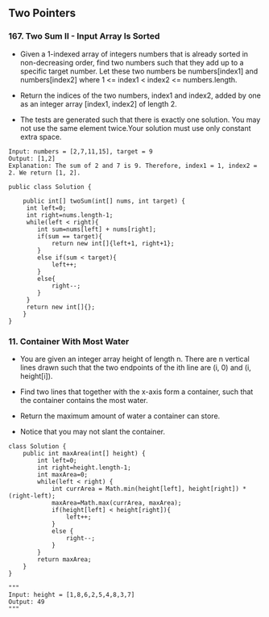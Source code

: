 ## Two Pointers

### 167. Two Sum II - Input Array Is Sorted
* Given a 1-indexed array of integers numbers that is already sorted in non-decreasing order, find two numbers such that they add up to a specific target number. Let these two numbers be numbers[index1] and numbers[index2] where 1 <= index1 < index2 <= numbers.length.

* Return the indices of the two numbers, index1 and index2, added by one as an integer array [index1, index2] of length 2.

* The tests are generated such that there is exactly one solution. You may not use the same element twice.Your solution must use only constant extra space.

```
Input: numbers = [2,7,11,15], target = 9
Output: [1,2]
Explanation: The sum of 2 and 7 is 9. Therefore, index1 = 1, index2 = 2. We return [1, 2].
```

```
public class Solution {

    public int[] twoSum(int[] nums, int target) {
     int left=0;
     int right=nums.length-1;
     while(left < right){
        int sum=nums[left] + nums[right];
        if(sum == target){
            return new int[]{left+1, right+1};
        }
        else if(sum < target){
            left++;
        }
        else{
            right--;
        }
     }
     return new int[]{};
    }
}
```

### 11. Container With Most Water
* You are given an integer array height of length n. There are n vertical lines drawn such that the two endpoints of the ith line are (i, 0) and (i, height[i]).

* Find two lines that together with the x-axis form a container, such that the container contains the most water.

* Return the maximum amount of water a container can store.

* Notice that you may not slant the container.
```
class Solution {
    public int maxArea(int[] height) {
        int left=0;
        int right=height.length-1;
        int maxArea=0;
        while(left < right) {
            int currArea = Math.min(height[left], height[right]) * (right-left);
            maxArea=Math.max(currArea, maxArea);
            if(height[left] < height[right]){
                left++;
            }
            else {
                right--;
            }
        }
        return maxArea;
    }
}

"""
Input: height = [1,8,6,2,5,4,8,3,7]
Output: 49
"""
```
